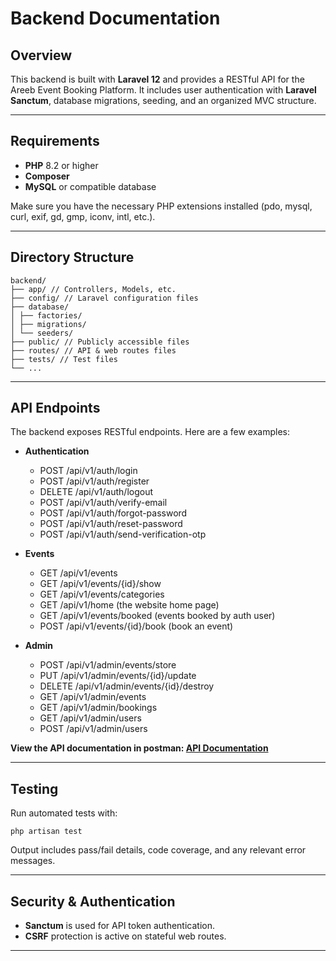 # Backend Documentation

## Overview

This backend is built with **Laravel 12** and provides a RESTful API for the Areeb Event Booking Platform. It includes user authentication with **Laravel Sanctum**, database migrations, seeding, and an organized MVC structure.

---

## Requirements

-   **PHP** 8.2 or higher
-   **Composer**
-   **MySQL** or compatible database

Make sure you have the necessary PHP extensions installed (pdo, mysql, curl, exif, gd, gmp, iconv, intl, etc.).

---

## Directory Structure

```plaintext
backend/
├── app/ // Controllers, Models, etc.
├── config/ // Laravel configuration files
├── database/
│ ├── factories/
│ ├── migrations/
│ └── seeders/
├── public/ // Publicly accessible files
├── routes/ // API & web routes files
├── tests/ // Test files
└── ...
```

---

## API Endpoints

The backend exposes RESTful endpoints. Here are a few examples:

-   **Authentication**

    -   POST /api/v1/auth/login
    -   POST /api/v1/auth/register
    -   DELETE /api/v1/auth/logout
    -   POST /api/v1/auth/verify-email
    -   POST /api/v1/auth/forgot-password
    -   POST /api/v1/auth/reset-password
    -   POST /api/v1/auth/send-verification-otp

-   **Events**

    -   GET /api/v1/events
    -   GET /api/v1/events/{id}/show
    -   GET /api/v1/events/categories
    -   GET /api/v1/home (the website home page)
    -   GET /api/v1/events/booked (events booked by auth user)
    -   POST /api/v1/events/{id}/book (book an event)

-   **Admin**
    -   POST /api/v1/admin/events/store
    -   PUT /api/v1/admin/events/{id}/update
    -   DELETE /api/v1/admin/events/{id}/destroy
    -   GET /api/v1/admin/events
    -   GET /api/v1/admin/bookings
    -   GET /api/v1/admin/users
    -   POST /api/v1/admin/users

**View the API documentation in postman: [API Documentation](https://documenter.getpostman.com/view/24857412/2sB2qWF3jk)**

---

## Testing

Run automated tests with:

```shell
php artisan test
```

Output includes pass/fail details, code coverage, and any relevant error messages.

---

## Security & Authentication

-   **Sanctum** is used for API token authentication.
-   **CSRF** protection is active on stateful web routes.

---
